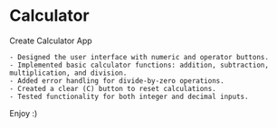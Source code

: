 # Calculator
Create Calculator App

    - Designed the user interface with numeric and operator buttons.
    - Implemented basic calculator functions: addition, subtraction, multiplication, and division.
    - Added error handling for divide-by-zero operations.
    - Created a clear (C) button to reset calculations.
    - Tested functionality for both integer and decimal inputs.

Enjoy :)